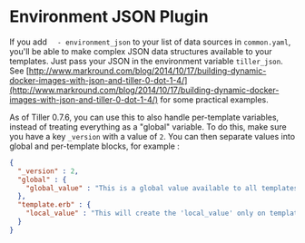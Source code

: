 # Environment JSON Plugin
If you add `  - environment_json` to your list of data sources in `common.yaml`, you'll be able to make complex JSON data structures available to your templates. Just pass your JSON in the environment variable `tiller_json`. See [http://www.markround.com/blog/2014/10/17/building-dynamic-docker-images-with-json-and-tiller-0-dot-1-4/](http://www.markround.com/blog/2014/10/17/building-dynamic-docker-images-with-json-and-tiller-0-dot-1-4/) for some practical examples.

As of Tiller 0.7.6, you can use this to also handle per-template variables, instead of treating everything as a "global" variable. To do this, make sure you have a key `_version` with a value of `2`. You can then separate values into global and per-template blocks, for example :

```json
{
  "_version" : 2,
  "global" : {
    "global_value" : "This is a global value available to all templates"
  },
  "template.erb" : {
    "local_value" : "This will create the 'local_value' only on template.erb"
  }
}
```

